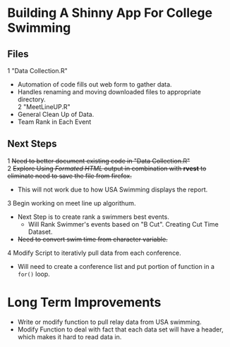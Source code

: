 
# Building A Shinny App For College Swimming  


## Files  

1 "Data Collection.R"
  + Automation of code fills out web form to gather data.
  + Handles renaming and moving downloaded files to appropriate directory.  
2 "MeetLineUP.R"  
  + General Clean Up of Data.  
  + Team Rank in Each Event

## Next Steps

1 ~~Need to better document existing code in "Data Collection.R"~~  
2 ~~Explore Using *Formated HTML* output in combination with **rvest** to eliminate need to save the file from firefox.~~   
  + This will not work due to how USA Swimming displays the report.  

3 Begin working on meet line up algorithum.  
  + Next Step is to create rank a swimmers best events.  
    + Will Rank Swimmer's events based on "B Cut".  Creating Cut Time Dataset.
  + ~~Need to convert swim time from character variable.~~  

4 Modify Script to iterativly pull data from each conference.  
  + Will need to create a conference list and put portion of function in a `for()` loop.  

# Long Term Improvements  

* Write or modify function to pull relay data from USA swimming.  
* Modify Function to deal with fact that each data set will have a header, which makes it hard to read data in.  
